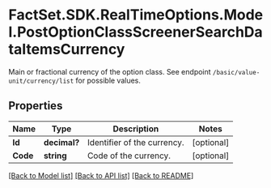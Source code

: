 # FactSet.SDK.RealTimeOptions.Model.PostOptionClassScreenerSearchDataItemsCurrency
Main or fractional currency of the option class. See endpoint `/basic/value-unit/currency/list` for possible values.

## Properties

Name | Type | Description | Notes
------------ | ------------- | ------------- | -------------
**Id** | **decimal?** | Identifier of the currency. | [optional] 
**Code** | **string** | Code of the currency. | [optional] 

[[Back to Model list]](../README.md#documentation-for-models) [[Back to API list]](../README.md#documentation-for-api-endpoints) [[Back to README]](../README.md)

